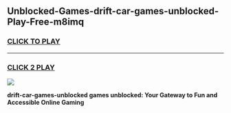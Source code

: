 
## Unblocked-Games-drift-car-games-unblocked-Play-Free-m8imq
<h3>
<a href="https://premium76.site?title=drift-car-games-unblocked&ref=19M">CLICK TO PLAY</a></h3>
<hr>

<h3>
<a href="https://premium76.site?title=drift-car-games-unblocked&ref=19M">CLICK 2 PLAY</a>
  
</h3>

<a href="https://premium76.site?title=drift-car-games-unblocked&ref=19M"><img src="https://clearcache.store/games.png"></a>


**drift-car-games-unblocked games unblocked: Your Gateway to Fun and Accessible Online Gaming**

